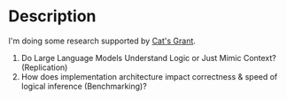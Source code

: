 # Description

I'm doing some research supported by [Cat's Grant](https://c1sc0.me/Projects/Cat's+Grant).

1. Do Large Language Models Understand Logic or Just Mimic Context? (Replication) 
2. How does implementation architecture impact correctness & speed of logical inference (Benchmarking)? 